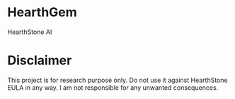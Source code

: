 # HearthGem
HearthStone AI

Disclaimer
==========
This project is for research purpose only. Do not use it against HearthStone EULA in any way. I am not responsible for any unwanted consequences. 
